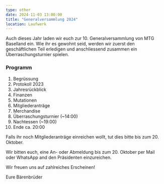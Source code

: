 ```yaml
---
type: other
date: 2024-11-03 13:00:00
title: "Generalversammlung 2024"
location: Laufwerk
---
```

Auch dieses Jahr laden wir euch zur 10. Generalversammlung von MTG Baselland ein.
Wie ihr es gewohnt seid, werden wir zuerst den geschäftlichen Teil erledigen und anschliessend zusammen ein Überraschungsturnier spielen.

### Programm

1. Begrüssung
2. Protokoll 2023
3. Jahresrückblick
4. Finanzen
5. Mutationen
6. Mitgliederanträge
7. Merchandise
8. Überraschungsturnier (~14:00)
9. Nachtessen (~19:00)
10. Ende ca. 20:00

Falls ihr noch Mitgliederanträge einreichen wollt, tut dies bitte bis zum 20. Oktober.

Wir bitten euch, eine An- oder Abmeldung bis zum 20. Oktober per Mail oder WhatsApp and den Präsidenten einzureichen.

Wir freuen uns auf zahlreiches Erscheinen!

Eure Bärenbrüder
